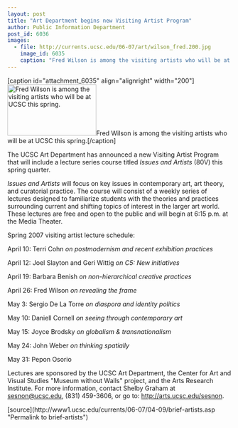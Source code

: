 ```yaml
---
layout: post
title: "Art Department begins new Visiting Artist Program"
author: Public Information Department
post_id: 6036
images:
  - file: http://currents.ucsc.edu/06-07/art/wilson_fred.200.jpg
    image_id: 6035
    caption: "Fred Wilson is among the visiting artists who will be at UCSC this spring."
---
```


[caption id="attachment_6035" align="alignright" width="200"]<a href="http://localhost/mysite/wp-content/uploads/2007/04/wilson_fred.200.jpg"><img class="size-full wp-image-6035" src="http://localhost/mysite/wp-content/uploads/2007/04/wilson_fred.200.jpg" alt="Fred Wilson is among the visiting artists who will be at UCSC this spring." width="200" height="115" /></a>Fred Wilson is among the visiting artists who will be at UCSC this spring.[/caption]
<a name="content" id="content"></a>
<p>
  The UCSC Art Department has announced a new Visiting Artist Program that will include a lecture series course titled <i>Issues and Artists</i> (80V) this spring quarter.
</p>
<p>
  <i>Issues and Artists</i> will focus on key issues in contemporary art, art theory, and curatorial practice. The course will consist of a weekly series of lectures designed to familiarize students with the theories and practices surrounding current and shifting topics of interest in the larger art world. These lectures are free and open to the public and will begin at 6:15 p.m. at the Media Theater.
</p>
<p>
  Spring 2007 visiting artist lecture schedule:
</p>
<p>
  April 10: Terri Cohn <i>on postmodernism and recent exhibition practices</i>
</p>
<p>
  April 12: Joel Slayton and Geri Wittig <i>on C5: New initiatives</i>
</p>
<p>
  April 19: Barbara Benish <i>on non-hierarchical creative practices</i>
</p>
<p>
  April 26: Fred Wilson <i>on revealing the frame</i>
</p>
<p>
  May 3: Sergio De La Torre <i>on diaspora and identity politics</i>
</p>
<p>
  May 10: Daniell Cornell <i>on seeing through contemporary art</i>
</p>
<p>
  May 15: Joyce Brodsky <i>on globalism &amp; transnationalism</i>
</p>
<p>
  May 24: John Weber <i>on thinking spatially</i>
</p>
<p>
  May 31: Pepon Osorio
</p>
<p>
  Lectures are sponsored by the UCSC Art Department, the Center for Art and Visual Studies "Museum without Walls" project, and the Arts Research Institute. For more information, contact Shelby Graham at <a href="mailto:sesnon@ucsc.edu">sesnon@ucsc.edu</a>, (831) 459-3606, or go to: <a href="http://arts.ucsc.edu/sesnon">http://arts.ucsc.edu/sesnon</a>.
</p>
[source](http://www1.ucsc.edu/currents/06-07/04-09/brief-artists.asp "Permalink to brief-artists")
